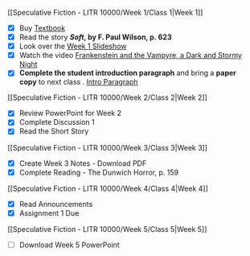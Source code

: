 [[Speculative Fiction - LITR 10000/Week 1/Class 1|Week 1]]

- [x] Buy [Textbook](https://www.amazon.ca/Weird-Compendium-Strange-Dark-Stories-ebook/dp/B006TXZD3G)
- [x] Read the story **_Soft_, by F. Paul Wilson, p. 623**
- [x] Look over the [Week 1 Slideshow](https://mycanvas.mohawkcollege.ca/courses/106978/files/20119331?module_item_id=5624149)
- [x] Watch the video [Frankenstein and the Vampyre, a Dark and Stormy Night](https://video-alexanderstreet-com.ezproxy.mohawkcollege.ca/watch/frankenstein-and-the-vampyre-a-dark-and-stormy-night)
- [x] **Complete the student introduction paragraph** and bring a **paper copy** to next class . [Intro Paragraph](https://mycanvas.mohawkcollege.ca/courses/106978/files/20810433?module_item_id=5851928)

[[Speculative Fiction - LITR 10000/Week 2/Class 2|Week 2]]

- [x] Review PowerPoint for Week 2
- [x] Complete Discussion 1 
- [x] Read the Short Story

[[Speculative Fiction - LITR 10000/Week 3/Class 3|Week 3]]

- [x] Create Week 3 Notes - Download PDF
- [x] Complete Reading - The Dunwich Horror, p. 159

[[Speculative Fiction - LITR 10000/Week 4/Class 4|Week 4]]

- [x] Read Announcements
- [x] Assignment 1 Due 

[[Speculative Fiction - LITR 10000/Week 5/Class 5|Week 5]]

- [ ] Download Week 5 PowerPoint
